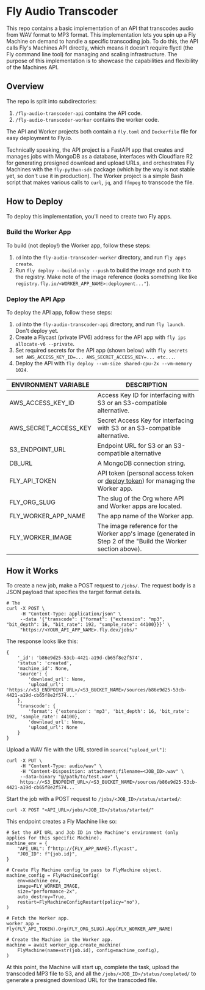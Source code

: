 # Fly Audio Transcoder

This repo contains a basic implementation of an API that transcodes audio from WAV format to MP3 format. This implementation lets you spin up a Fly Machine on demand to handle a specific transcoding job. To do this, the API calls Fly's Machines API directly, which means it doesn't require flyctl (the Fly command line tool) for managing and scaling infrastructure. The purpose of this implementation is to showcase the capabilities and flexibility of the Machines API.

## Overview

The repo is split into subdirectories:

1. `/fly-audio-transcoder-api` contains the API code.
2. `/fly-audio-transcoder-worker` contains the worker code.

The API and Worker projects both contain a `fly.toml` and `Dockerfile` file for easy deployment to Fly.io.

Technically speaking, the API project is a FastAPI app that creates and manages jobs with MongoDB as a database, interfaces with Cloudflare R2 for generating presigned download and upload URLs, and orchestrates Fly Machines with the `fly-python-sdk` package (which by the way is not stable yet, so don't use it in production). The Worker project is a simple Bash script that makes various calls to `curl`, `jq`, and `ffmpeg` to transcode the file.

## How to Deploy

To deploy this implementation, you'll need to create two Fly apps.

### Build the Worker App

To build (not deploy!) the Worker app, follow these steps:

1. `cd` into the `fly-audio-transcoder-worker` directory, and run `fly apps create`.
2. Run `fly deploy --build-only --push` to build the image and push it to the registry. Make note of the image reference (looks something like like `registry.fly.io/<WORKER_APP_NAME>:deployment..."`).

### Deploy the API App

To deploy the API app, follow these steps:

1. `cd` into the `fly-audio-transcoder-api` directory, and run `fly launch`. Don't deploy yet.
2. Create a Flycast (private IPV6) address for the API app with `fly ips allocate-v6 --private`.
3. Set required secrets for the API app (shown below) with `fly secrets set AWS_ACCESS_KEY_ID=... AWS_SECRET_ACCESS_KEY=... etc...`.
4. Deploy the API with `fly deploy --vm-size shared-cpu-2x --vm-memory 1024`.

|ENVIRONMENT VARIABLE | DESCRIPTION                                                                                                                  |
|---------------------|------------------------------------------------------------------------------------------------------------------------------|
|AWS_ACCESS_KEY_ID    |Access Key ID for interfacing with S3 or an S3-compatible alternative.                                                        |
|AWS_SECRET_ACCESS_KEY|Secret Access Key for interfacing with S3 or an S3-compatible alternative.                                                    |
|S3_ENDPOINT_URL      |Endpoint URL for S3 or an S3-compatible alternative                                                                           |
|DB_URL               |A MongoDB connection string.                                                                                                  |
|FLY_API_TOKEN        |API token (personal access token or [deploy token](https://fly.io/docs/reference/deploy-tokens/)) for managing the Worker app.|
|FLY_ORG_SLUG         |The slug of the Org where API and Worker apps are located.                                                                    |
|FLY_WORKER_APP_NAME  |The app name of the Worker app.                                                                                               |
|FLY_WORKER_IMAGE     |The image reference for the Worker app's image (generated in Step 2 of the "Build the Worker section above).                  |

## How it Works

To create a new job, make a POST request to `/jobs/`. The request body is a JSON payload that specifies the target format details.

```
# The 
curl -X POST \
     -H "Content-Type: application/json" \
     --data '{"transcode": {"format": {"extension": "mp3", "bit_depth": 16, "bit_rate": 192, "sample_rate": 44100}}}' \
     "https://<YOUR_API_APP_NAME>.fly.dev/jobs/"
```

The response looks like this:

```
{
    '_id': 'b86e9d25-53cb-4421-a19d-cb65f8e2f574',
    'status': 'created',
    'machine_id': None,
    'source': {
        'download_url': None,
        'upload_url': 'https://<S3_ENDPOINT_URL>/<S3_BUCKET_NAME>/sources/b86e9d25-53cb-4421-a19d-cb65f8e2f574...'
    },
    'transcode': {
        'format': {'extension': 'mp3', 'bit_depth': 16, 'bit_rate': 192, 'sample_rate': 44100},
        'download_url': None,
        'upload_url': None
    }
}
```

Upload a WAV file with the URL stored in `source["upload_url"]`:

```
curl -X PUT \
     -H "Content-Type: audio/wav" \
     -H "Content-Disposition: attachment;filename=<JOB_ID>.wav" \
     --data-binary "@/path/to/test.wav" \
     https://<S3_ENDPOINT_URL>/<S3_BUCKET_NAME>/sources/b86e9d25-53cb-4421-a19d-cb65f8e2f574...
```

Start the job with a POST request to `/jobs/<JOB_ID>/status/started/`:

```
curl -X POST "<API_URL>/jobs/<JOB_ID>/status/started/"
```

This endpoint creates a Fly Machine like so:

```
# Set the API URL and Job ID in the Machine's environment (only applies for this specific Machine).
machine_env = {
    "API_URL": f"http://{FLY_APP_NAME}.flycast",
    "JOB_ID": f"{job.id}",
}

# Create Fly Machine config to pass to FlyMachine object.
machine_config = FlyMachineConfig(
    env=machine_env,
    image=FLY_WORKER_IMAGE,
    size="performance-2x",
    auto_destroy=True,
    restart=FlyMachineConfigRestart(policy="no"),
)

# Fetch the Worker app.
worker_app = Fly(FLY_API_TOKEN).Org(FLY_ORG_SLUG).App(FLY_WORKER_APP_NAME)

# Create the Machine in the Worker app.
machine = await worker_app.create_machine(
    FlyMachine(name=str(job.id), config=machine_config),
)
```

At this point, the Machine will start up, complete the task, upload the transcoded MP3 file to S3, and all the `/jobs/<JOB_ID>/status/completed/` to generate a presigned download URL for the transcoded file.